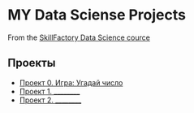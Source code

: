 # MY Data Sciense Projects

From the [SkillFactory Data Science cource](https://skillfactory.ru/data-scientist)

## Проекты

* [Проект 0. Игра: Угадай число](https://github.com/Melan777/MY_DataSciense/tree/main/project_0)
* [Проект 1. ________](_____)
* [Проект 2. ________](_____)